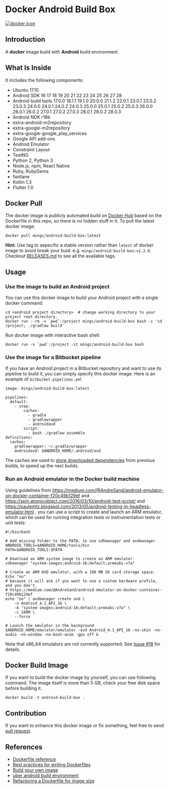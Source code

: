# Docker Android Build Box

[![docker icon](http://dockeri.co/image/mingc/android-build-box)](https://hub.docker.com/r/mingc/android-build-box/)


## Introduction

A **docker** image build with **Android** build environment.


## What Is Inside

It includes the following components:

* Ubuntu 17.10
* Android SDK 16 17 18 19 20 21 22 23 24 25 26 27 28
* Android build tools 17.0.0 18.1.1 19.1.0 20.0.0 21.1.2 22.0.1 23.0.1 23.0.2 23.0.3 24.0.0 24.0.1 24.0.2 24.0.3 25.0.0 25.0.1 25.0.2 25.0.3 26.0.0 26.0.1 26.0.2 27.0.1 27.0.2 27.0.3 28.0.1 28.0.2 28.0.3
* Android NDK r18b
* extra-android-m2repository
* extra-google-m2repository
* extra-google-google\_play\_services
* Google API add-ons
* Android Emulator
* Constraint Layout
* TestNG
* Python 2, Python 3
* Node.js, npm, React Native
* Ruby, RubyGems
* fastlane
* Kotlin 1.3
* Flutter 1.0


## Docker Pull

The docker image is publicly automated build on [Docker Hub](https://hub.docker.com/r/mingc/android-build-box/) based on the Dockerfile in this repo, so there is no hidden stuff in it. To pull the latest docker image:

    docker pull mingc/android-build-box:latest

**Hint:** Use tag to sepecific a stable version rather than `latest` of docker image to avoid break your buid. e.g. `mingc/android-build-box:v1.2.0`. Checkout [RELEASES.md](RELEASES.md) to see all the available tags.

## Usage

### Use the image to build an Android project

You can use this docker image to build your Android project with a single docker command:

    cd <android project directory>  # change working directory to your project root directory.
    docker run --rm -v `pwd`:/project mingc/android-build-box bash -c 'cd /project; ./gradlew build'

Run docker image with interactive bash shell:

    docker run -v `pwd`:/project -it mingc/android-build-box bash


### Use the image for a Bitbucket pipeline

If you have an Android project in a Bitbucket repository and want to use its pipeline to build it, you can simply specify this docker image.
Here is an example of `bitbucket-pipelines.yml`

    image: mingc/android-build-box:latest

    pipelines:
      default:
        - step:
            caches:
              - gradle
              - gradlewrapper
              - androidavd
            script:
              - bash ./gradlew assemble
    definitions:
      caches:
        gradlewrapper: ~/.gradle/wrapper
        androidavd: $ANDROID_HOME/.android/avd

The caches are used to [store downloaded dependencies](https://confluence.atlassian.com/bitbucket/caching-dependencies-895552876.html) from previous builds, to speed up the next builds.

### Run an Android emulator in the Docker build machine

Using guidelines from https://medium.com/@AndreSand/android-emulator-on-docker-container-f20c49b129ef and https://spin.atomicobject.com/2016/03/10/android-test-script/ and https://paulemtz.blogspot.com/2013/05/android-testing-in-headless-emulator.html , you can use a script to create and launch an ARM emulator, which can be used for running integration tests or instrumentation tests or unit tests:

```shell
#!/bin/bash

# Add missing folder to the PATH, to use sdkmanager and avdmanager
ANDROID_TOOLS=$ANDROID_HOME/tools/bin
PATH=$ANDROID_TOOLS:$PATH

# Download an ARM system image to create an ARM emulator.
sdkmanager "system-images;android-16;default;armeabi-v7a"

# Create an ARM AVD emulator, with a 100 MB SD card storage space. Echo "no"
# because it will ask if you want to use a custom hardware profile, and you don't.
# https://medium.com/@AndreSand/android-emulator-on-docker-container-f20c49b129ef
echo "no" | avdmanager create avd \
    -n Android_4.1_API_16 \
    -k "system-images;android-16;default;armeabi-v7a" \
    -c 100M \
    --force

# Launch the emulator in the background
$ANDROID_HOME/emulator/emulator -avd Android_4.1_API_16 -no-skin -no-audio -no-window -no-boot-anim -gpu off &
```

Note that x86_64 emulators are not currently supported. See [Issue #18](https://github.com/mingchen/docker-android-build-box/issues/18) for details.

## Docker Build Image

If you want to build the docker image by yourself, you can use following command.
The image itself is more than 5 GB, check your free disk space before building it.

    docker build -t android-build-box .


## Contribution

If you want to enhance this docker image or fix something, feel free to send [pull request](https://github.com/mingchen/docker-android-build-box/pull/new/master).


## References

* [Dockerfile reference](https://docs.docker.com/engine/reference/builder/)
* [Best practices for writing Dockerfiles](https://docs.docker.com/engine/userguide/eng-image/dockerfile_best-practices/)
* [Build your own image](https://docs.docker.com/engine/getstarted/step_four/)
* [uber android build environment](https://hub.docker.com/r/uber/android-build-environment/)
* [Refactoring a Dockerfile for image size](https://blog.replicated.com/refactoring-a-dockerfile-for-image-size/)
